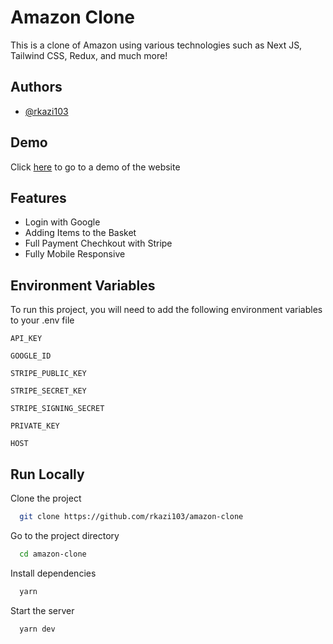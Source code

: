 # Amazon Clone

This is a clone of Amazon using various technologies such as Next JS, Tailwind CSS, Redux, and much more!

## Authors

- [@rkazi103](https://www.github.com/rkazi103)

## Demo

Click [here](https://amazon-clone-rkazi103.vercel.app/) to go to a demo of the website

## Features

- Login with Google
- Adding Items to the Basket
- Full Payment Chechkout with Stripe
- Fully Mobile Responsive

## Environment Variables

To run this project, you will need to add the following environment variables to your .env file

`API_KEY`

`GOOGLE_ID`

`STRIPE_PUBLIC_KEY`

`STRIPE_SECRET_KEY`

`STRIPE_SIGNING_SECRET`

`PRIVATE_KEY`

`HOST`

## Run Locally

Clone the project

```bash
  git clone https://github.com/rkazi103/amazon-clone
```

Go to the project directory

```bash
  cd amazon-clone
```

Install dependencies

```bash
  yarn
```

Start the server

```bash
  yarn dev
```
